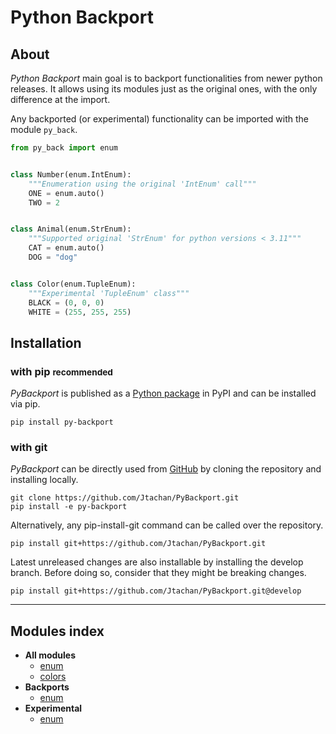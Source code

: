 # Python Backport

## About

_Python Backport_ main goal is to backport functionalities from newer python releases.
It allows using its modules just as the original ones, with the only difference at the import.

Any backported (or experimental) functionality can be imported with the module `py_back`.

```python
from py_back import enum


class Number(enum.IntEnum):
    """Enumeration using the original 'IntEnum' call"""
    ONE = enum.auto()
    TWO = 2


class Animal(enum.StrEnum):
    """Supported original 'StrEnum' for python versions < 3.11"""
    CAT = enum.auto()
    DOG = "dog"


class Color(enum.TupleEnum):
    """Experimental 'TupleEnum' class"""
    BLACK = (0, 0, 0)
    WHITE = (255, 255, 255)
```

## Installation

### with pip <small>recommended</small>

_PyBackport_ is published as a [Python package](https://pypi.org/project/PyBackport/) in PyPI and can be installed via pip.

```shell
pip install py-backport
```

### with git

_PyBackport_ can be directly used from [GitHub](https://github.com/Jtachan/PyBackport) by cloning the repository and installing locally. 
```commandline
git clone https://github.com/Jtachan/PyBackport.git
pip install -e py-backport
```

Alternatively, any pip-install-git command can be called over the repository.

```commandline
pip install git+https://github.com/Jtachan/PyBackport.git
```

Latest unreleased changes are also installable by installing the develop branch. Before doing so, consider that they might be breaking changes.

```commandline
pip install git+https://github.com/Jtachan/PyBackport.git@develop
```

---
## Modules index
- **All modules**
    - [enum](enum.md)
    - [colors](colors.md)
- **Backports**
    - [enum](enum.md#backported-classes)
- **Experimental**
    - [enum](enum.md#experimental-classes)